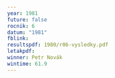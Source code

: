 ```yaml
---
year: 1981
future: false
rocnik: 6
datum: "1981"
fblink: 
resultspdf: 1980/r06-vysledky.pdf
letakpdf: 
winner: Petr Novák
wintime: 61.9
---
```

